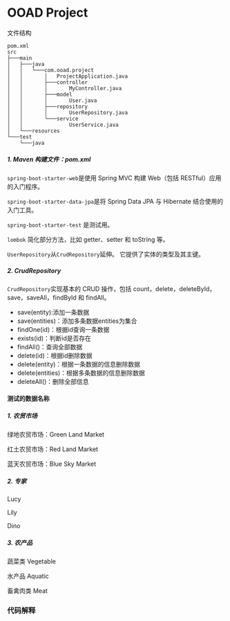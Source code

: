 # OOAD Project

文件结构



```
pom.xml
src
├───main
│   ├───java
│   │   └───com.ooad.project
│   │       │   ProjectApplication.java
│   │       ├───controller
│   │       │       MyController.java
│   │       ├───model
│   │       │       User.java
│   │       ├───repository
│   │       │       UserRepository.java
│   │       └───service
│   │               UserService.java
│   └───resources
└───test
    └───java
```



##### 1. Maven 构建文件：pom.xml

`spring-boot-starter-web`是使用 Spring MVC 构建 Web（包括 RESTful）应用的入门程序。

`spring-boot-starter-data-jpa`是将 Spring Data JPA 与 Hibernate 结合使用的入门工具。

`spring-boot-starter-test` 是测试用。

`lombok` 简化部分方法，比如 getter、setter 和 toString 等。



`UserRepository`从`CrudRepository`延伸。 它提供了实体的类型及其主键。



##### 2. CrudRepository

`CrudRepository`实现基本的 CRUD 操作，包括 count，delete，deleteById，save，saveAll，findById 和 findAll。

- save(entity):添加一条数据
- save(entities)：添加多条数据entities为集合
- findOne(id)：根据id查询一条数据
- exists(id)：判断id是否存在
- findAll()：查询全部数据
- delete(id)：根据id删除数据
- delete(entity)：根据一条数据的信息删除数据
- delete(entities)：根据多条数据的信息删除数据
- deleteAll()：删除全部信息





#### 测试的数据名称

##### 1. 农贸市场

绿地农贸市场：Green Land Market

红土农贸市场：Red Land Market

蓝天农贸市场：Blue Sky Market

##### 2. 专家

Lucy

Lily

Dino

##### 3. 农产品

蔬菜类 Vegetable

水产品 Aquatic

畜禽肉类 Meat

### 代码解释



 





